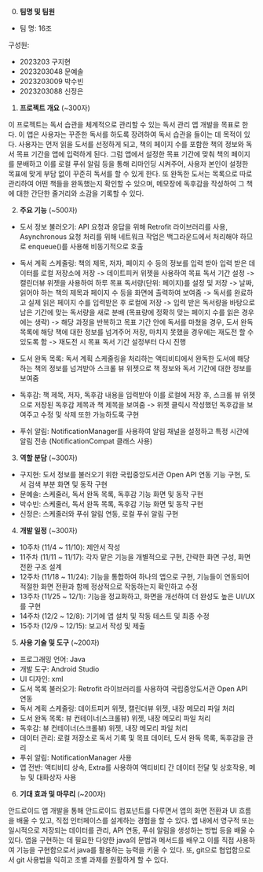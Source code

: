 0. **팀명 및 팀원**

- 팀 명: 16조

구성원: 
- 2023203 구지현
- 2023203048 문예솔
- 2023203009 박수빈
- 2023203088 신정은

1. **프로젝트 개요** (~300자)

이 프로젝트는 독서 습관을 체계적으로 관리할 수 있는 독서 관리 앱 개발을 목표로 한다. 이 앱은 사용자는 꾸준한 독서를 하도록 장려하여 독서 습관을 들이는 데 목적이 있다. 사용자는 먼저 읽을 도서를 선정하게 되고, 책의 페이지 수를 포함한 책의 정보와 독서 목표 기간을 앱에 입력하게 된다. 그럼 앱에서 설정한 목표 기간에 맞춰 책의 페이지를 분배하고 이를 로컬 푸쉬 알림 등을 통해 리마인딩 시켜주어, 사용자 본인이 설정한 목표에 맞게 부담 없이 꾸준히 독서를 할 수 있게 한다. 또 완독한 도서는 목록으로 따로 관리하여 어떤 책들을 완독했는지 확인할 수 있으며, 메모장에 독후감을 작성하여 그 책에 대한 간단한 줄거리와 소감을 기록할 수 있다.

2. **주요 기능** (~500자)

- 도서 정보 불러오기: API 요청과 응답을 위해 Retrofit 라이브러리를 사용, Asynchronous 요청 처리를 위해 네트워크 작업은 백그라운드에서 처리해야 하므로 enqueue()를 사용해 비동기적으로 호출

- 독서 계획 스케줄링: 책의 제목, 저자, 페이지 수 등의 정보를 입력 받아 입력 받은 데이터를 로컬 저장소에 저장 -> 데이트피커 위젯을 사용하여 목표 독서 기간 설정 ->  캘린더뷰 위젯을 사용하여 하루 목표 독서량(단위: 페이지)를 설정 및 저장 -> 날짜, 읽어야 하는 책의 제목과 페이지 수 등을 화면에 출력하여 보여줌 -> 독서를 완료하고 실제 읽은 페이지 수를 입력받은 후 로컬에 저장 -> 입력 받은 독서량을 바탕으로 남은 기간에 맞는 독서량을 새로 분배 (목표량에 정확히 맞는 페이지 수를 읽은 경우에는 생략) -> 해당 과정을 반복하고 목표 기간 안에 독서를 마쳤을 경우, 도서 완독 목록에 해당 책에 대한 정보를 넘겨주어 저장, 마치지 못했을 경우에는 재도전 할 수 있도록 함 -> 재도전 시 목표 독서 기간 설정부터 다시 진행

- 도서 완독 목록: 독서 계획 스케줄링을 처리하는 액티비티에서 완독한 도서에 해당하는 책의 정보를 넘겨받아 스크롤 뷰 위젯으로 책 정보와 독서 기간에 대한 정보를 보여줌

- 독후감: 책 제목, 저자, 독후감 내용을 입력받아 이를 로컬에 저장 후, 스크롤 뷰 위젯으로 저장된 독후감 제목과 책 제목을 보여줌 -> 위젯 클릭시 작성했던 독후감을 보여주고 수정 및 삭제 또한 가능하도록 구현

- 푸쉬 알림: NotificationManager를 사용하여 알림 채널을 설정하고 특정 시간에 알림 전송 (NotificationCompat 클래스 사용)

3. **역할 분담** (~300자)

- 구지현: 도서 정보를 불러오기 위한 국립중앙도서관 Open API 연동 기능 구현, 도서 검색 부분 화면 및 동작 구현
- 문예솔: 스케줄러, 독서 완독 목록, 독후감 기능 화면 및 동작 구현
- 박수빈: 스케줄러, 독서 완독 목록, 독후감 기능 화면 및 동작 구현
- 신정은: 스케줄러와 푸쉬 알림 연동, 로컬 푸쉬 알림 구현

4. **개발 일정** (~300자)

- 10주차 (11/4 ~ 11/10): 제안서 작성
- 11주차 (11/11 ~ 11/17): 각자 맡은 기능을 개별적으로 구현, 간략한 화면 구성, 화면 전환 구조 설계
- 12주차 (11/18 ~ 11/24): 기능을 통합하여 하나의 앱으로 구현, 기능들이 연동되어 적절한 화면 전환과 함께 정상적으로 작동하는지 확인하고 수정
- 13주차 (11/25 ~ 12/1): 기능을 정교화하고, 화면을 개선하여 더 완성도 높은 UI/UX를 구현
- 14주차 (12/2 ~ 12/8): 기기에 앱 설치 및 작동 테스트 및 최종 수정
- 15주차 (12/9 ~ 12/15): 보고서 작성 및 제출

5. **사용 기술 및 도구** (~200자)

- 프로그래밍 언어: Java
- 개발 도구: Android Studio
- UI 디자인: xml
- 도서 목록 불러오기: Retrofit 라이브러리를 사용하여 국립중앙도서관 Open API 연동
- 독서 계획 스케줄링: 데이트피커 위젯, 캘린더뷰 위젯, 내장 메모리 파일 처리
- 도서 완독 목록: 뷰 컨테이너(스크롤뷰) 위젯, 내장 메모리 파일 처리
- 독후감: 뷰 컨테이너(스크롤뷰) 위젯, 내장 메모리 파일 처리
- 데이터 관리: 로컬 저장소로 독서 기록 및 목표 데이터, 도서 완독 목록, 독후감을 관리
- 푸쉬 알림: NotificationManager 사용
- 앱 전반: 액티비티 상속, Extra를 사용하여 액티비티 간 데이터 전달 및 상호작용, 메뉴 및 대화상자 사용

6. **기대 효과 및 마무리** (~200자)

안드로이드 앱 개발을 통해 안드로이드 컴포넌트를 다루면서 앱의 화면 전환과 UI 흐름을 배울 수 있고, 직접 인터페이스를 설계하는 경험을 할 수 있다. 앱 내에서 영구적 또는 일시적으로 저장되는 데이터를 관리, API 연동, 푸쉬 알림을 생성하는 방법 등을 배울 수 있다. 앱을 구현하는 데 필요한 다양한 java의 문법과 메서드를 배우고 이를 직접 사용하여 기능을 구현함으로서 java를 활용하는 능력을 키울 수 있다. 또, git으로 협업함으로서 git 사용법을 익히고 조별 과제를 원활하게 할 수 있다.
